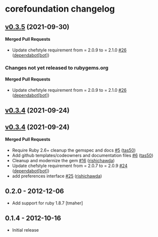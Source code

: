 # corefoundation changelog

<!-- latest_release 0.3.5 -->
## [v0.3.5](https://github.com/chef/corefoundation/tree/v0.3.5) (2021-09-30)

#### Merged Pull Requests
- Update chefstyle requirement from = 2.0.9 to = 2.1.0 [#26](https://github.com/chef/corefoundation/pull/26) ([dependabot[bot]](https://github.com/dependabot[bot]))
<!-- latest_release -->

<!-- release_rollup since=0.3.4 -->
### Changes not yet released to rubygems.org

#### Merged Pull Requests
- Update chefstyle requirement from = 2.0.9 to = 2.1.0 [#26](https://github.com/chef/corefoundation/pull/26) ([dependabot[bot]](https://github.com/dependabot[bot])) <!-- 0.3.5 -->
<!-- release_rollup -->

<!-- latest_stable_release -->
## [v0.3.4](https://github.com/chef/corefoundation/tree/v0.3.4) (2021-09-24)
<!-- latest_stable_release -->

## [v0.3.4](https://github.com/chef/corefoundation/tree/v0.3.4) (2021-09-24)

#### Merged Pull Requests
- Require Ruby 2.6+ cleanup the gemspec and docs [#5](https://github.com/chef/corefoundation/pull/5) ([tas50](https://github.com/tas50))
- Add github templates/codeowners and documentation files [#6](https://github.com/chef/corefoundation/pull/6) ([tas50](https://github.com/tas50))
- Cleanup and modernize the gem [#16](https://github.com/chef/corefoundation/pull/16) ([rishichawda](https://github.com/rishichawda))
- Update chefstyle requirement from = 2.0.7 to = 2.0.9 [#24](https://github.com/chef/corefoundation/pull/24) ([dependabot[bot]](https://github.com/dependabot[bot]))
- add preferences interface [#25](https://github.com/chef/corefoundation/pull/25) ([rishichawda](https://github.com/rishichawda))

## 0.2.0 - 2012-12-06

- Add support for ruby 1.8.7 [tmaher]

## 0.1.4 - 2012-10-16

- Initial release